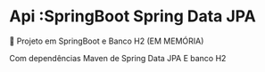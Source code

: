 # Api :SpringBoot Spring Data JPA

🚀  Projeto em SpringBoot e Banco H2 (EM MEMÓRIA)

Com dependências Maven de Spring Data JPA E banco H2

